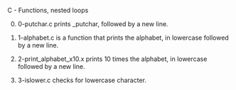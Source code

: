 C - Functions, nested loops

0. 0-putchar.c prints _putchar, followed by a new line.

1. 1-alphabet.c is a function that prints the alphabet, in lowercase followed by a new line.

2. 2-print_alphabet_x10.x prints 10 times the alphabet, in lowercase followed by a new line.

3. 3-islower.c checks for lowercase character.